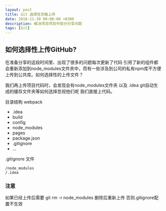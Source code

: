 ```yaml
---
layout: post
title: Git 选择性忽略上传
date: 2018-11-30 00:00:00 +0300
description: 解决项目项目中部分分享问题
tags: [Git]
---
```

## 如何选择性上传GitHub?

在准备分享的这段时间里、出现了很多的问题每次更新了代码 引用了新的组件都会重新添加到node_modules文件夹中，而有一些涉及到公司的私有npm库不方便上传到公共库。如何选择性的上传文件？

我们再上传项目代码时，会发现会有node_modules文件夹 以及 .idea git自动生成的缓存文件夹等如何选择忽视他们呢 我们直接上代码。


目录结构
webpack
- .idea
- build
- config
- node_modules
- pages
- package.json
- .gitignore
- ...



.gitignore 文件
```
/node_modules
/.idea
```

### 注意
如果已经上传后需要 git rm -r node_modules 删除后重新上传 否则.gitignore配置不生效